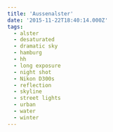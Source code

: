 ```yaml
---
title: 'Aussenalster'
date: '2015-11-22T18:40:14.000Z'
tags:
  - alster
  - desaturated
  - dramatic sky
  - hamburg
  - hh
  - long exposure
  - night shot
  - Nikon D300s
  - reflection
  - skyline
  - street lights
  - urban
  - water
  - winter
---
```

